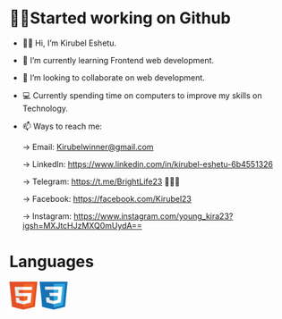 # ✍🏾Started working on Github
- 👋🏾 Hi, I’m Kirubel Eshetu.
- 🌱 I’m currently learning Frontend web development.
- 💞️ I’m looking to collaborate on web development.
- 💻 Currently spending time on computers to improve my skills on Technology.
- 📫 Ways to reach me:

     -> Email: Kirubelwinner@gmail.com
  
     -> Linkedln: https://www.linkedin.com/in/kirubel-eshetu-6b4551326
  
     -> Telegram: https://t.me/BrightLife23 👨🏾‍💻
  
     -> Facebook: https://facebook.com/Kirubel23
  
     -> Instagram: https://www.instagram.com/young_kira23?igsh=MXJtcHJzMXQ0mUydA==

# Languages
<a href="https://www.w3schools.com/html/"><img src="https://github.com/Kira-Legacy/Image_Repo/blob/main/HTML_logo.png" alt="HTML Logo" style="width: 50px; height: 50px;"></a> 
<a href="https://www.w3schools.com/Css/"><img src="https://github.com/Kira-Legacy/Image_Repo/blob/main/CSS_logo.png" alt="CSS logo" style="width: 50px; height: 50px;"></a>

<!---
Kira-Legacy/Kira-Legacy is a ✨ special ✨ repository because its `README.md` (this file) appears on your GitHub profile.
You can click the Preview link to take a look at your changes.
--->

